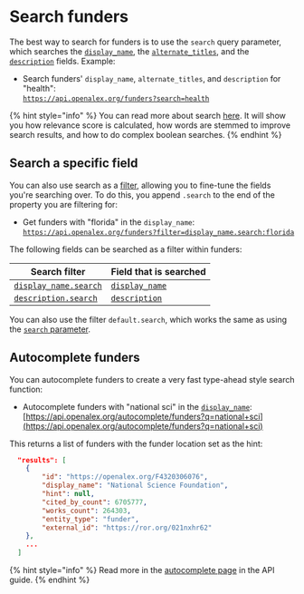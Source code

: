 # Search funders

The best way to search for funders is to use the `search` query parameter, which searches the [`display_name`](funder-object.md#display\_name), the [`alternate_titles`](funder-object.md#alternate\_titles), and the [`description`](funder_object.md#description) fields. Example:

* Search funders' `display_name`, `alternate_titles`, and `description` for "health":\
  [`https://api.openalex.org/funders?search=health`](https://api.openalex.org/funders?search=health)

{% hint style="info" %}
You can read more about search [here](../../how-to-use-the-api/get-lists-of-entities/search-entities.md). It will show you how relevance score is calculated, how words are stemmed to improve search results, and how to do complex boolean searches.
{% endhint %}

## Search a specific field

You can also use search as a [filter](../../how-to-use-the-api/get-lists-of-entities/filter-entity-lists.md), allowing you to fine-tune the fields you're searching over. To do this, you append `.search` to the end of the property you are filtering for:

* Get funders with "florida" in the `display_name`:\
  [`https://api.openalex.org/funders?filter=display_name.search:florida`](https://api.openalex.org/funders?filter=display_name.search:florida)

The following fields can be searched as a filter within funders:

| Search filter                                                        | Field that is searched                                |
| -------------------------------------------------------------------- | ----------------------------------------------------- |
| [`display_name.search`](filter-funders.md#display_name.search) | [`display_name`](funder-object.md#display_name) |
| [`description.search`](filter-funders.md#description.search) | [`description`](funder-object.md#description) |

You can also use the filter `default.search`, which works the same as using the [`search` parameter](#search-funders).

## Autocomplete funders

You can autocomplete funders to create a very fast type-ahead style search function:

* Autocomplete funders with "national sci" in the [`display_name`](funder-object.md#display_name):\
  [https://api.openalex.org/autocomplete/funders?q=national+sci](https://api.openalex.org/autocomplete/funders?q=national+sci)

This returns a list of funders with the funder location set as the hint:

```json
  "results": [
    {
        "id": "https://openalex.org/F4320306076",
        "display_name": "National Science Foundation",
        "hint": null,
        "cited_by_count": 6705777,
        "works_count": 264303,
        "entity_type": "funder",
        "external_id": "https://ror.org/021nxhr62"
    },
    ...
  ]
```

{% hint style="info" %}
Read more in the [autocomplete page](../../how-to-use-the-api/get-lists-of-entities/autocomplete-entities.md) in the API guide.
{% endhint %}
